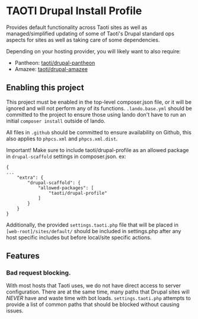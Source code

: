 # TAOTI Drupal Install Profile

Provides default functionality across Taoti sites as well as managed/simplified
updating of some of Taoti's Drupal standard ops aspects for sites as well as
taking care of some dependencies.

Depending on your hosting provider, you will likely want to also require:

- Pantheon: [taoti/drupal-pantheon](https://github.com/taoti/drupal-pantheon)
- Amazee: [taoti/drupal-amazee](https://github.com/taoti/drupal-amazee)

## Enabling this project

This project must be enabled in the top-level composer.json file, or it will be
ignored and will not perform any of its functions. `.lando.base.yml` should be
committed to the project to ensure those using lando don't have to run an
initial `composer install` outside of lando.

All files in `.github` should be committed to ensure availability on Github,
this also applies to `phpcs.xml` and `phpcs.xml.dist`.

Important! Make sure to include taoti/drupal-profile as an allowed package in
`drupal-scaffold` settings in composer.json. ex:
```
{
...
    "extra": {
        "drupal-scaffold": {
            "allowed-packages": [
                "taoti/drupal-profile"
            ]
        }
    }
}
```

Additionally, the provided `settings.taoti.php` file that will be placed in
`[web-root]/sites/default/` should be included in settings.php after any host
specific includes but before local/site specific actions.

## Features



### Bad request blocking.

With most hosts that Taoti uses, we do not have direct access to server configuration.
There are at the same time, many paths that Drupal sites will *NEVER* have and waste
time with bot loads. `settings.taoti.php` attempts to provide a list of common paths
that should be blocked without causing issues.

